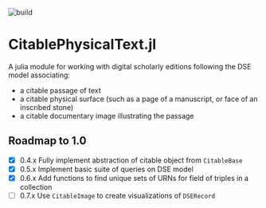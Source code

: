 ![build](https://github.com/cite-architecture/CitablePhysicalText.jl/actions/workflows/Documentation.yml/badge.svg)


# CitablePhysicalText.jl

A julia module for working with digital scholarly editions following the DSE model associating:

- a citable passage of text
- a citable physical surface (such as a page of a manuscript, or face of an inscribed stone)
- a citable documentary image illustrating the passage


## Roadmap to 1.0

- [x] 0.4.x Fully implement abstraction of citable object from `CitableBase`
- [x] 0.5.x Implement basic suite of queries on DSE model
- [x] 0.6.x Add functions to find unique sets of URNs for field of triples in a collection
- [ ] 0.7.x Use `CitableImage` to create visualizations of `DSERecord`